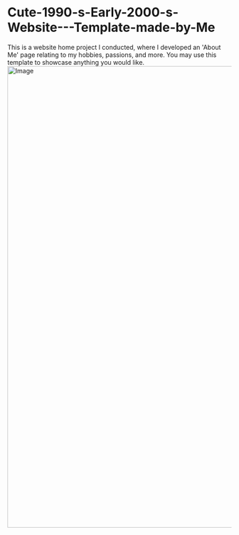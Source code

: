 # Cute-1990-s-Early-2000-s-Website---Template-made-by-Me
This is a website home project I conducted, where I developed an 'About Me' page relating to my hobbies, passions, and more. You may use this template to showcase anything you would like.
<img width="1934" height="1038" alt="Image" src="https://github.com/user-attachments/assets/d08f65ec-3d38-4c05-a093-3ff412193fb8" />

